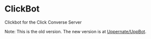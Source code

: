 # ClickBot
Clickbot for the Click Converse Server

Note: This is the old version. The new version is at [Uppernate/UppBot](https://github.com/Uppernate/UppBot).
